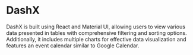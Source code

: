 # DashX
DashX is built using React and Material UI, allowing users to view various data presented in tables with comprehensive filtering and sorting options. Additionally, it includes multiple charts for effective data visualization and features an event calendar similar to Google Calendar.
